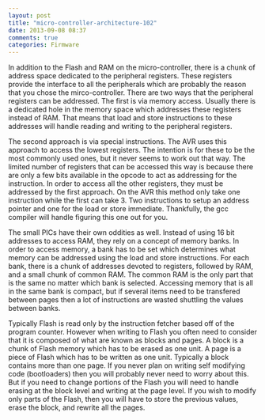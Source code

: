 ```yaml
---
layout: post
title: "micro-controller-architecture-102"
date: 2013-09-08 08:37
comments: true
categories: Firmware
---
```


In addition to the Flash and RAM on the micro-controller, there is a
chunk of address space dedicated to the peripheral registers. These
registers provide the interface to all the peripherals which are
probably the reason that you chose the mirco-controller. There are two
ways that the peripheral registers can be addressed. The first is via
memory access. Usually there is a dedicated hole in the memory space
which addresses these registers instead of RAM. That means that load
and store instructions to these addresses will handle reading and
writing to the peripheral registers.

The second approach is via special instructions. The AVR uses this
approach to access the lowest registers. The intention is for these to
be the most commonly used ones, but it never seems to work out that
way. The limited number of registers that can be accessed this way is
because there are only a few bits available in the opcode to act as
addressing for the instruction. In order to access all the other
registers, they must be addressed by the first approach. On the AVR
this method only take one instruction while the first can take 3. Two
instructions to setup an address pointer and one for the load or store
immediate. Thankfully, the gcc compiler will handle figuring this one
out for you.

The small PICs have their own oddities as well. Instead of using 16
bit addresses to access RAM, they rely on a concept of memory
banks. In order to access memory, a bank has to be set which
determines what memory can be addressed using the load and store
instructions. For each bank, there is a chunk of addresses devoted to
registers, followed by RAM, and a small chunk of common RAM. The
common RAM is the only part that is the same no matter which bank is
selected. Accessing memory that is all in the same bank is compact,
but if several items need to be transfered between pages then a lot of
instructions are wasted shuttling the values between banks.

Typically Flash is read only by the instruction fetcher based off of
the program counter. However when writing to Flash you often need to
consider that it is composed of what are known as blocks and pages. A
block is a chunk of Flash memory which has to be erased as one unit. A
page is a piece of Flash which has to be written as one
unit. Typically a block contains more than one page. If you never plan
on writing self modifying code (bootloaders) then you will probably
never need to worry about this. But if you need to change portions of
the Flash you will need to handle erasing at the block level and
writing at the page level. If you wish to modify only parts of the
Flash, then you will have to store the previous values, erase the
block, and rewrite all the pages.
